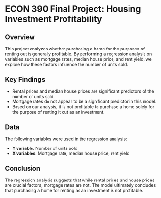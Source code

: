 # ECON 390 Final Project: Housing Investment Profitability

## Overview
This project analyzes whether purchasing a home for the purposes of renting out is generally profitable. By performing a regression analysis on variables such as mortgage rates, median house price, and rent yield, we explore how these factors influence the number of units sold.

## Key Findings
- Rental prices and median house prices are significant predictors of the number of units sold.
- Mortgage rates do not appear to be a significant predictor in this model.
- Based on our analysis, it is not profitable to purchase a home solely for the purpose of renting it out as an investment.

## Data
The following variables were used in the regression analysis:
- **Y variable**: Number of units sold
- **X variables**: Mortgage rate, median house price, rent yield

## Conclusion
The regression analysis suggests that while rental prices and house prices are crucial factors, mortgage rates are not. The model ultimately concludes that purchasing a home for renting as an investment is not profitable.
